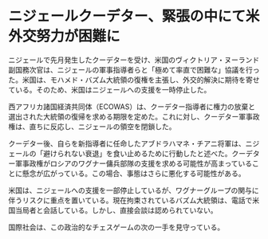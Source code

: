 # ニジェールクーデター、緊張の中にて米外交努力が困難に

ニジェールで先月発生したクーデターを受け、米国のヴィクトリア・ヌーランド副国務次官は、ニジェールの軍事指導者らと「極めて率直で困難な」協議を行った。米国は、モハメド・バズム大統領の復権を主張し、外交的解決に期待を寄せている。そのため、米国はニジェールへの支援を一時停止した。

西アフリカ諸国経済共同体（ECOWAS）は、クーデター指導者に権力の放棄と選出された大統領の復帰を求める期限を定めた。これに対し、クーデター軍事政権は、直ちに反応し、ニジェールの領空を閉鎖した。

クーデター後、自らを新指導者に任命したアブドラハマネ・チアニ将軍は、ニジェールの「避けられない衰退」を食い止めるために行動したと述べた。クーデター軍事政権がロシアのワグナー傭兵部隊の支援を求める可能性が高まっていることに懸念が広がっている。この場合、事態はさらに悪化する可能性がある。

米国は、ニジェールへの支援を一部停止しているが、ワグナーグループの関与に伴うリスクに重点を置いている。現在拘束されているバズム大統領は、電話で米国当局者と会話している。しかし、直接会談は認められていない。

国際社会は、この政治的なチェスゲームの次の一手を見守っている。